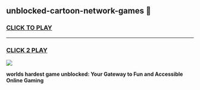 
## unblocked-cartoon-network-games 👋
<h3>
<a href="https://premium.freeplayer.one?title=unblocked-cartoon-network-games&ref=14F">CLICK TO PLAY</a></h3>
<hr>

<h3>
<a href="https://premium.freeplayer.one?title=unblocked-cartoon-network-games&ref=14F">CLICK 2 PLAY</a>
  
</h3>

<a href="https://premium.freeplayer.one?title=unblocked-cartoon-network-games&ref=12F/"><img src="https://clearcache.store/games.png"></a>


**worlds hardest game unblocked: Your Gateway to Fun and Accessible Online Gaming**
